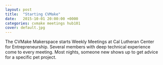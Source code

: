 ```yaml
---
layout: post
title:  "Starting CVMake"
date:   2015-10-01 20:00:00 +0000
categories: cvmake meetings hub101
cover: default.jpg
---
```

The CVMake Makerspace starts Weekly Meetings at Cal Lutheran Center for Entrepreneurship. Several members with deep technical experience come to every meeting. Most nights, someone new shows up to get advice for a specific pet project.
